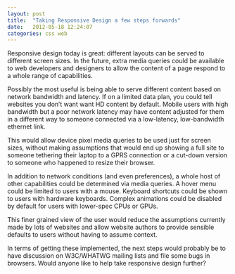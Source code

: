 ```yaml
---
layout: post
title:  "Taking Responsive Design a few steps forwards"
date:   2012-05-18 12:24:07
categories: css web
---
```


Responsive design today is great: different layouts can be served to different screen sizes. In the future, extra media queries could be available to web developers and designers to allow the content of a page respond to a whole range of capabilities.

Possibly the most useful is being able to serve different content based on network bandwidth and latency. If on a limited data plan, you could tell websites you don’t want want HD content by default. Mobile users with high bandwidth but a poor network latency may have content adjusted for them in a different way to someone connected via a low-latency, low-bandwidth ethernet link.

This would allow device pixel media queries to be used just for screen sizes, without making assumptions that would end up showing a full site to someone tethering their laptop to a GPRS connection or a cut-down version to someone who happened to resize their browser.

In addition to network conditions (and even preferences), a whole host of other capabilities could be determined via media queries. A hover menu could be limited to users with a mouse. Keyboard shortcuts could be shown to users with hardware keyboards. Complex animations could be disabled by default for users with lower-spec CPUs or GPUs.

This finer grained view of the user would reduce the assumptions currently made by lots of websites and allow website authors to provide sensible defaults to users without having to assume context.

In terms of getting these implemented, the next steps would probably be to have discussion on W3C/WHATWG mailing lists and file some bugs in browsers. Would anyone like to help take responsive design further?
